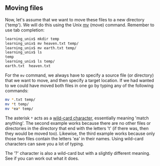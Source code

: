 ## Moving files

Now, let's assume that we want to move these files to a new directory ('temp'). We will do this using the Unix [mv][] (move) command. Remember to use tab completion:

```bash
learning_unix$ mkdir temp
learning_unix$ mv heaven.txt temp/
learning_unix$ mv earth.txt temp/
learning_unix$ ls
temp
learning_unix$ ls temp/
earth.txt  heaven.txt
```

For the `mv` command, we always have to specify a source file (or directory) that we want to move, and then specify a target location. If we had wanted to we could have moved both files in one go by typing any of the following commands:

```bash
mv *.txt temp/
mv *t temp/
mv *ea* temp/
```

The asterisk `*` acts as a [wild-card character][], essentially meaning 'match anything'. The second example works because there are no other files or directories in the directory that end with the letters 't' (if there was, then they would be moved too). Likewise, the third example works because only those two files contain the letters 'ea' in their names. Using wild-card characters can save you a lot of typing.

The '?' character is also a wild-card but with a slightly different meaning. See if you can work out what it does.

[mv]: http://en.wikipedia.org/wiki/Mv
[wild-card character]: http://en.wikipedia.org/wiki/Wildcard_character
    